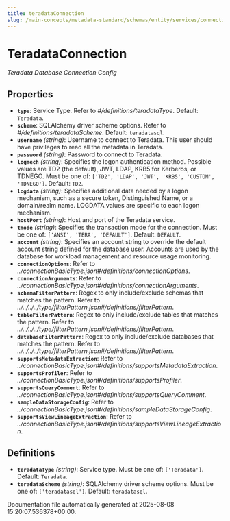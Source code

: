 ```yaml
---
title: teradataConnection
slug: /main-concepts/metadata-standard/schemas/entity/services/connections/database/teradataconnection
---
```


# TeradataConnection

*Teradata Database Connection Config*

## Properties

- **`type`**: Service Type. Refer to *#/definitions/teradataType*. Default: `Teradata`.
- **`scheme`**: SQLAlchemy driver scheme options. Refer to *#/definitions/teradataScheme*. Default: `teradatasql`.
- **`username`** *(string)*: Username to connect to Teradata. This user should have privileges to read all the metadata in Teradata.
- **`password`** *(string)*: Password to connect to Teradata.
- **`logmech`** *(string)*: Specifies the logon authentication method. Possible values are TD2 (the default), JWT, LDAP, KRB5 for Kerberos, or TDNEGO. Must be one of: `['TD2', 'LDAP', 'JWT', 'KRB5', 'CUSTOM', 'TDNEGO']`. Default: `TD2`.
- **`logdata`** *(string)*: Specifies additional data needed by a logon mechanism, such as a secure token, Distinguished Name, or a domain/realm name. LOGDATA values are specific to each logon mechanism.
- **`hostPort`** *(string)*: Host and port of the Teradata service.
- **`tmode`** *(string)*: Specifies the transaction mode for the connection. Must be one of: `['ANSI', 'TERA', 'DEFAULT']`. Default: `DEFAULT`.
- **`account`** *(string)*: Specifies an account string to override the default account string defined for the database user. Accounts are used by the database for workload management and resource usage monitoring.
- **`connectionOptions`**: Refer to *../connectionBasicType.json#/definitions/connectionOptions*.
- **`connectionArguments`**: Refer to *../connectionBasicType.json#/definitions/connectionArguments*.
- **`schemaFilterPattern`**: Regex to only include/exclude schemas that matches the pattern. Refer to *../../../../type/filterPattern.json#/definitions/filterPattern*.
- **`tableFilterPattern`**: Regex to only include/exclude tables that matches the pattern. Refer to *../../../../type/filterPattern.json#/definitions/filterPattern*.
- **`databaseFilterPattern`**: Regex to only include/exclude databases that matches the pattern. Refer to *../../../../type/filterPattern.json#/definitions/filterPattern*.
- **`supportsMetadataExtraction`**: Refer to *../connectionBasicType.json#/definitions/supportsMetadataExtraction*.
- **`supportsProfiler`**: Refer to *../connectionBasicType.json#/definitions/supportsProfiler*.
- **`supportsQueryComment`**: Refer to *../connectionBasicType.json#/definitions/supportsQueryComment*.
- **`sampleDataStorageConfig`**: Refer to *../connectionBasicType.json#/definitions/sampleDataStorageConfig*.
- **`supportsViewLineageExtraction`**: Refer to *../connectionBasicType.json#/definitions/supportsViewLineageExtraction*.
## Definitions

- **`teradataType`** *(string)*: Service type. Must be one of: `['Teradata']`. Default: `Teradata`.
- **`teradataScheme`** *(string)*: SQLAlchemy driver scheme options. Must be one of: `['teradatasql']`. Default: `teradatasql`.


Documentation file automatically generated at 2025-08-08 15:20:07.536378+00:00.
